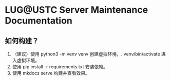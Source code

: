# LUG@USTC Server Maintenance Documentation

## 如何构建？

1. （建议）使用 python3 -m venv venv 创建虚拟环境，. venv/bin/activate 进入虚拟环境。
1. 使用 pip install -r requirements.txt 安装依赖。
1. 使用 mkdocs serve 构建并查看效果。
